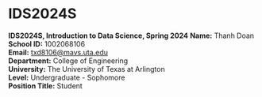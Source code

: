 # IDS2024S

**IDS2024S, Introduction to Data Science, Spring 2024**
**Name:** Thanh Doan <br>
**School ID:** 1002068106 <br>
**Email:** txd8106@mavs.uta.edu <br>
**Department:** College of Engineering <br>
**University:** The University of Texas at Arlington <br>
**Level:** Undergraduate - Sophomore <br>
**Position Title:** Student
